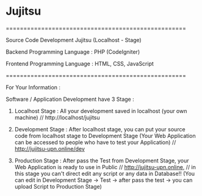 # Jujitsu

===================================================

Source Code Development Jujitsu (Localhost - Stage)

Backend Programming Language : PHP (CodeIgniter)

Frontend Programming Language : HTML, CSS, JavaScript

===================================================

For Your Information :

Software / Application Development have 3 Stage :

1. Localhost Stage : All your development saved in localhost (your own machine) // http://localhost/jujitsu

2. Development Stage : After localhost stage, you can put your source code from localhost stage to Development Stage (Your Web Application can be accessed to people who have to test your Application) // http://jujitsu-upn.online/dev

3. Production Stage : After pass the Test from Development Stage, your Web Application is ready to use in Public // http://jujitsu-upn.online, // in this stage you can't direct edit any script or any data in Database!! 
(You can edit in Development Stage -> Test -> after pass the test -> you can upload Script to Production Stage) 

